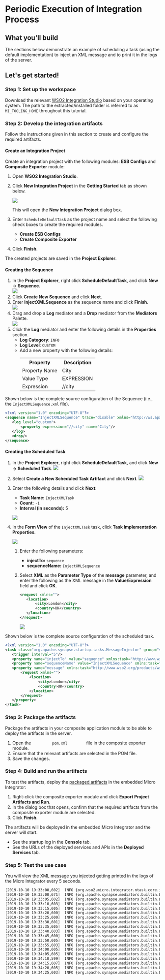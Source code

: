 # Periodic Execution of Integration Process

## What you'll build

The sections below demonstrate an example of scheduling a task (using the default implementation) to inject an XML message and to print it in the logs of the server.

## Let's get started!

### Step 1: Set up the workspace

Download the relevant [WSO2 Integration Studio](https://wso2.com/integration/tooling/) based on your operating system. The path to the extracted/installed folder is referred to as `MI_TOOLING_HOME` throughout this tutorial.

### Step 2: Develop the integration artifacts

Follow the instructions given in this section to create and configure the required artifacts.

#### Create an Integration Project

Create an integration project with the following modules: **ESB Configs** and **Composite Exporter** module:

1.  Open **WSO2 Integration Studio**.
2.  Click **New Integration Project** in the **Getting Started** tab as shown below. 

    ![](../../assets/img/create_project/create-integration-project.png)

    This will open the <b>New Integration Project</b> dialog box.

3.  Enter `ScheduleDefaultTask` as the project name and select the following check boxes to create the required modules.
    -   **Create ESB Configs**
    -   **Create Composite Exporter**

4.  Click **Finish**.  

The created projects are saved in the **Project Explorer**.

#### Creating the Sequence

1.  In the **Project Explorer**, right click **ScheduleDefaultTask**, and click **New** → **Sequence**.  
    ![](../../assets/img/tutorials/scheduled-tasks/1-select-sequence.png) 
2.  Click **Create New Sequence** and click **Next**.
3.  Enter **InjectXMLSequence** as the sequence name and click **Finish**.  
    ![](../../assets/img/tutorials/scheduled-tasks/2-enter-sequence-artifact.png)  
4.  Drag and drop a **Log** mediator and a **Drop** mediator from the **Mediators** Palette.  
    ![](../../assets/img/tutorials/scheduled-tasks/3-inject-xml.png) 
5.  Click the **Log** mediator and enter the following details in the **Properties** section.  
    -  **Log Category**: `INFO`
    -  **Log Level**: `CUSTOM`
    - Add a new property with the following details:
        <table>
           <tr>
              <th>Property</th>
              <th>Description</th>
           </tr>
           <tr>
              <td>Property Name</td>
              <td>City</td>
           </tr> 
           <tr>
              <td>Value Type</td>
              <td>EXPRESSION</td>
           </tr> 
           <tr>
              <td>Expression</td>
              <td>//city</td>
           </tr> 
        </table>
    
Shown below is the complete source configuration of the Sequence (i.e., the `InjectXMLSequence.xml` file).

```xml
<?xml version="1.0" encoding="UTF-8"?>
<sequence name="InjectXMLSequence" trace="disable" xmlns="http://ws.apache.org/ns/synapse">
   <log level="custom">
       <property expression="//city" name="City"/>
   </log>
   <drop/>
</sequence>
```
#### Creating the Scheduled Task

1. In the **Project Explorer**, right click **ScheduleDefaultTask**, and click **New → Scheduled Task**.
    ![](../../assets/img/tutorials/scheduled-tasks/4-create-task.png)  

2. Select **Create a New Scheduled Task Artifact** and click **Next**.
    ![](../../assets/img/tutorials/scheduled-tasks/5-task-artifact-creation-options.png)  

3.  Enter the following details and click **Next**:
    -   **Task Name:** `InjectXMLTask`
    -   **Count:** `-1`
    -   **Interval (in seconds):** 5

    ![](../../assets/img/tutorials/scheduled-tasks/6-task-artifact-creation-dialog.png) 

4.  In the **Form View** of the `InjectXMLTask` task, click **Task Implementation Properties**. 

    ![](../../assets/img/tutorials/scheduled-tasks/7-select-task-implementation-prop.png) 

    1.  Enter the following parameters:
        -   **injectTo:** `sequence`
        -   **sequenceName:** `InjectXMLSequence`

    2.  Select **XML** as the **Parameter Type** of the **message** parameter, and enter the following as the XML message in the **Value/Expression** field and click **OK**. 
        ```xml
        <request xmlns="">
           <location>
               <city>London</city>
               <country>UK</country>
           </location>
        </request>
        ``` 

        ![](../../assets/img/tutorials/scheduled-tasks/8-task-properties.png)

Shown below is the complete source configuration of the scheduled task.

```xml
<?xml version="1.0" encoding="UTF-8"?>
<task class="org.apache.synapse.startup.tasks.MessageInjector" group="synapse.simple.quartz" name="InjectXMLTask" xmlns="http://ws.apache.org/ns/synapse">
   <trigger interval="5"/>
   <property name="injectTo" value="sequence" xmlns:task="http://www.wso2.org/products/wso2commons/tasks"/>
   <property name="sequenceName" value="InjectXMLSequence" xmlns:task="http://www.wso2.org/products/wso2commons/tasks"/>
   <property name="message" xmlns:task="http://www.wso2.org/products/wso2commons/tasks">
       <request xmlns="">
           <location>
               <city>London</city>
               <country>UK</country>
           </location>
       </request>
   </property>
</task>
``` 

### Step 3: Package the artifacts

Package the artifacts in your composite application module to be able to deploy the artifacts in the server.

1.  Open the `          pom.xml         ` file in the composite exporter module.
2.  Ensure that the relevant artifacts are selected in the POM file.
3.  Save the changes.

### Step 4: Build and run the artifacts

To test the artifacts, deploy the [packaged artifacts](#step-3-package-the-artifacts) in the embedded Micro Integrator:

1.  Right-click the composite exporter module and click **Export Project Artifacts and Run**.
2.  In the dialog box that opens, confirm that the required artifacts from the composite exporter module are selected.     
4.  Click **Finish**. 

The artifacts will be deployed in the embedded Micro Integrator and the server will start.

- See the startup log in the **Console** tab.
- See the URLs of the deployed services and APIs in the **Deployed Services** tab.

### Step 5: Test the use case

You will view the XML message you injected getting printed in the logs of the Micro Integrator every 5 seconds.

```xml
[2019-10-10 19:33:00,602]  INFO {org.wso2.micro.integrator.ntask.core.impl.AbstractQuartzTaskManager} - Task scheduled: [-1234][ESB_TASK][InjectXMLTask]
[2019-10-10 19:33:00,671]  INFO {org.apache.synapse.mediators.builtin.LogMediator} - City = London
[2019-10-10 19:33:05,602]  INFO {org.apache.synapse.mediators.builtin.LogMediator} - City = London
[2019-10-10 19:33:10,603]  INFO {org.apache.synapse.mediators.builtin.LogMediator} - City = London
[2019-10-10 19:33:15,605]  INFO {org.apache.synapse.mediators.builtin.LogMediator} - City = London
[2019-10-10 19:33:20,600]  INFO {org.apache.synapse.mediators.builtin.LogMediator} - City = London
[2019-10-10 19:33:25,600]  INFO {org.apache.synapse.mediators.builtin.LogMediator} - City = London
[2019-10-10 19:33:30,601]  INFO {org.apache.synapse.mediators.builtin.LogMediator} - City = London
[2019-10-10 19:33:35,605]  INFO {org.apache.synapse.mediators.builtin.LogMediator} - City = London
[2019-10-10 19:33:40,603]  INFO {org.apache.synapse.mediators.builtin.LogMediator} - City = London
[2019-10-10 19:33:45,600]  INFO {org.apache.synapse.mediators.builtin.LogMediator} - City = London
[2019-10-10 19:33:50,605]  INFO {org.apache.synapse.mediators.builtin.LogMediator} - City = London
[2019-10-10 19:33:55,603]  INFO {org.apache.synapse.mediators.builtin.LogMediator} - City = London
[2019-10-10 19:34:00,605]  INFO {org.apache.synapse.mediators.builtin.LogMediator} - City = London
[2019-10-10 19:34:05,605]  INFO {org.apache.synapse.mediators.builtin.LogMediator} - City = London
[2019-10-10 19:34:10,599]  INFO {org.apache.synapse.mediators.builtin.LogMediator} - City = London
[2019-10-10 19:34:15,607]  INFO {org.apache.synapse.mediators.builtin.LogMediator} - City = London
[2019-10-10 19:34:20,605]  INFO {org.apache.synapse.mediators.builtin.LogMediator} - City = London
[2019-10-10 19:34:25,603]  INFO {org.apache.synapse.mediators.builtin.LogMediator} - City = London
```
